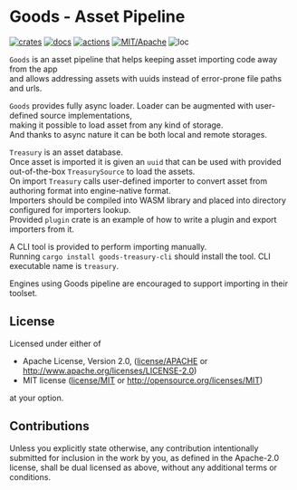 # Goods - Asset Pipeline

[![crates](https://img.shields.io/crates/v/goods.svg?style=for-the-badge&label=goods)](https://crates.io/crates/goods)
[![docs](https://img.shields.io/badge/docs.rs-goods-66c2a5?style=for-the-badge&labelColor=555555&logoColor=white)](https://docs.rs/goods)
[![actions](https://img.shields.io/github/workflow/status/arcana-engine/goods/badge/master?style=for-the-badge)](https://github.com/arcana-engine/goods/actions?query=workflow%3ARust)
[![MIT/Apache](https://img.shields.io/badge/license-MIT%2FApache-blue.svg?style=for-the-badge)](COPYING)
![loc](https://img.shields.io/tokei/lines/github/arcana-engine/goods?style=for-the-badge)


`Goods` is an asset pipeline that helps keeping asset importing code away from the app\
and allows addressing assets with uuids instead of error-prone file paths and urls.

`Goods` provides fully async loader. Loader can be augmented with user-defined source implementations,\
making it possible to load asset from any kind of storage.\
And thanks to async nature it can be both local and remote storages.

`Treasury` is an asset database.\
Once asset is imported it is given an `uuid` that can be used with provided out-of-the-box `TreasurySource` to load the assets.\
On import `Treasury` calls user-defined importer to convert asset from authoring format into engine-native format.\
Importers should be compiled into WASM library and placed into directory configured for importers lookup.\
Provided `plugin` crate is an example of how to write a plugin and export importers from it.

A CLI tool is provided to perform importing manually.\
Running `cargo install goods-treasury-cli` should install the tool. CLI executable name is `treasury`.

Engines using Goods pipeline are encouraged to support importing in their toolset.

## License

Licensed under either of

* Apache License, Version 2.0, ([license/APACHE](license/APACHE) or http://www.apache.org/licenses/LICENSE-2.0)
* MIT license ([license/MIT](license/MIT) or http://opensource.org/licenses/MIT)

at your option.

## Contributions

Unless you explicitly state otherwise, any contribution intentionally submitted for inclusion in the work by you, as defined in the Apache-2.0 license, shall be dual licensed as above, without any additional terms or conditions.

